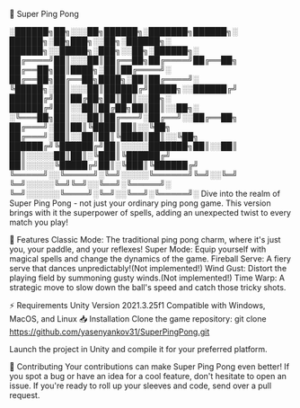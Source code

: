 🌠 Super Ping Pong

░██████╗██╗░░░██╗██████╗░███████╗██████╗░  ██████╗░██╗███╗░░██╗░██████╗░  ██████╗░░█████╗░███╗░░██╗░██████╗░
██╔════╝██║░░░██║██╔══██╗██╔════╝██╔══██╗  ██╔══██╗██║████╗░██║██╔════╝░  ██╔══██╗██╔══██╗████╗░██║██╔════╝░
╚█████╗░██║░░░██║██████╔╝█████╗░░██████╔╝  ██████╔╝██║██╔██╗██║██║░░██╗░  ██████╔╝██║░░██║██╔██╗██║██║░░██╗░
░╚═══██╗██║░░░██║██╔═══╝░██╔══╝░░██╔══██╗  ██╔═══╝░██║██║╚████║██║░░╚██╗  ██╔═══╝░██║░░██║██║╚████║██║░░╚██╗
██████╔╝╚██████╔╝██║░░░░░███████╗██║░░██║  ██║░░░░░██║██║░╚███║╚██████╔╝  ██║░░░░░╚█████╔╝██║░╚███║╚██████╔╝
╚═════╝░░╚═════╝░╚═╝░░░░░╚══════╝╚═╝░░╚═╝  ╚═╝░░░░░╚═╝╚═╝░░╚══╝░╚═════╝░  ╚═╝░░░░░░╚════╝░╚═╝░░╚══╝░╚═════╝░
Dive into the realm of Super Ping Pong - not just your ordinary ping pong game. This version brings with it the superpower of spells, adding an unexpected twist to every match you play!


🌟 Features
Classic Mode: The traditional ping pong charm, where it's just you, your paddle, and your reflexes!
Super Mode: Equip yourself with magical spells and change the dynamics of the game.
Fireball Serve: A fiery serve that dances unpredictably!(Not implemented!)
Wind Gust: Distort the playing field by summoning gusty winds.(Not implemented!)
Time Warp: A strategic move to slow down the ball's speed and catch those tricky shots.

⚡ Requirements
Unity Version 2021.3.25f1
Compatible with Windows, MacOS, and Linux
📥 Installation
Clone the game repository:
git clone https://github.com/yasenyankov31/SuperPingPong.git

Launch the project in Unity and compile it for your preferred platform.

🤝 Contributing
Your contributions can make Super Ping Pong even better! If you spot a bug or have an idea for a cool feature, don't hesitate to open an issue. If you're ready to roll up your sleeves and code, send over a pull request.



